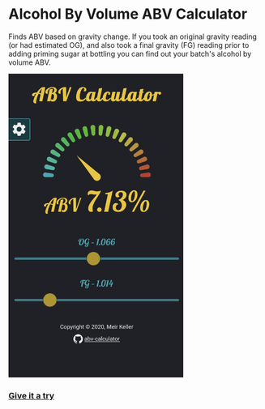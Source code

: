 # Alcohol By Volume ABV Calculator

Finds ABV based on gravity change. If you took an original gravity reading (or had estimated OG), and also took a final gravity (FG) reading prior to adding priming sugar at bottling you can find out your batch's alcohol by volume ABV.

<img src="./src/media/demo.png" height="600px">

### [Give it a try](http://meirkl.github.io/abv-calculator)
